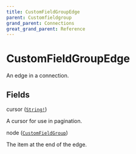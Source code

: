 ```yaml
---
title: CustomFieldGroupEdge
parent: Customfieldgroup
grand_parent: Connections
great_grand_parent: Reference
---
```


# CustomFieldGroupEdge

An edge in a connection.

## Fields

<div class="field-entry ">
  <span id="cursor" class="field-name anchored">cursor (<code><a href="/docs/reference/scalar/string">String!</a></code>)</span>

  <div class="description-wrapper">
   <p>A cursor for use in pagination.</p>

  </div>
</div>

<div class="field-entry ">
  <span id="node" class="field-name anchored">node (<code><a href="/docs/reference/object/customfieldgroup">CustomFieldGroup</a></code>)</span>

  <div class="description-wrapper">
   <p>The item at the end of the edge.</p>

  </div>
</div>

